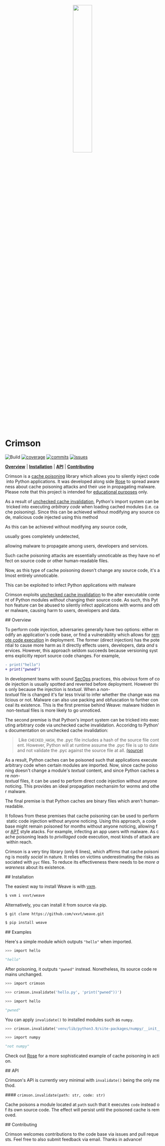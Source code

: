 <p align="center">
    <img src="https://github.com/oelin/crimson/blob/main/images/crimson.svg" width="35%">
</p>

# Crimson


![Build](https://github.com/vxvt/crimson/workflows/Build/badge.svg?branch=master) 
[![coverage](https://badgen.net/codecov/c/github/vxvt/occult)](https://codecov.io/github/vxvt/crimson) 
[![commits](https://badgen.net/github/commits/vxvt/crimson)](https://codecov.io/github/vxvt/crimson/commits) 
[![issues](https://badgen.net/github/issues/vxvt/crimson)](https://codecov.io/github/vxvt/crimson/issues) 

[**Overview**](https://github.com/vxvt/crimson#overview) | 
[**Installation**](https://github.com/vxvt/crimson#installation) | 
[**API**](https://github.com/vxvt/crimson#api) | 
[**Contributing**](https://github.com/vxvt/crimson#contributing) 

Crimson is a [cache poisoning](https://en.wikipedia.org/wiki/Cache_poisoning) library which allows you to silently inject code into Python applications. It was developed along side [Rose](https://github.com/vxvt/rose) to spread awareness about cache poisoning attacks and their use in propagating malware. Please note that this project is intended for [educational purposes](https://github.com/vxvt/crimson/blob/master/CODE_OF_CONDUCT.md) only. 

As a result of [unchecked cache invalidation](https://docs.python.org/3.9/library/py_compile.html#py_compile.PycInvalidationMode.UNCHECKED_HASH), Python's import system can be tricked into executing *arbitrary code* when loading cached modules (i.e. cache poisoning). Since this can be achieved without modifying any source code, malicious code injected using this method  


As this can be achieved without modifying any source code,  

usually goes completely undetected,  

allowing malware to propagate among users, developers and services. 


Such cache poisoning attacks are essentially unnoticable as they have no effect on source code or other human-readable files. 



Now, as this type of cache poisoning doesn't change any source code, it's almost entirely unnoticable. 

This can be exploited to infect Python applications with malware 

Crimson exploits [unchecked cache invalidation](https://docs.python.org/3.9/library/py_compile.html#py_compile.PycInvalidationMode.UNCHECKED_HASH) to the alter executable content of Python modules *without* changing their source code. As such, this Python feature can be abused to silently infect applications with worms and other malware, causing harm to users, developers and data. 


## Overview 

To perform code injection, adversaries generally have two options: either modify an application's code base, or find a vulnerability which allows for [remote code execution](https://en.wikipedia.org/wiki/Remote_code_execution) in deployment. The former (direct injection) has the potential to cause more harm as it directly effects users, developers, data *and* services. However, this approach seldom succeeds because versioning systems explicitly report source code changes. For example, 

```diff 
- print("hello") 
+ print("pwned") 
``` 

In development teams with sound [SecOps](https://www.ibm.com/cloud/learn/devsecops) practices, this *obvious* form of code injection is usually spotted and reverted before deployment. However this only because the injection is *textual*. When a *non-textual* file is changed it's far less trivial to infer whether the change was malicious or not. Malware can also use packing and obfuscation to further conceal its existence. This is the first premise behind Weave: malware hidden in non-textual files is more likely to go unnoticed. 

The second premise is that Python's import system can be tricked into executing arbitrary code via unchecked cache invalidation. Accoridng to Python's documentation on unchecked cache invalidation: 

> Like `CHECKED_HASH`, the .pyc file includes a hash of the source file content. However, Python will at runtime assume the .pyc file is up to date and not validate the .pyc against the source file at all. [(source)](https://docs.python.org/3.9/library/py_compile.html#py_compile.PycInvalidationMode.UNCHECKED_HASH) 

As a result, Python caches can be poisoned such that applications execute arbitrary code when certain modules are imported. Now, since cache poisoning doesn't change a module's *textual* content, and since Python caches are *non-textual* files, it can be used to perform direct code injection without anyone noticing. This provides an ideal propagation mechansim for worms and other malware. 

The final premise is that Python caches are binary files which aren't human-readable. 

It follows from these premises that cache poisoning can be used to perform static code injection without anyone noticing. Using this approach, a code base might remain poisoned for months without anyone noticing, allowing for [APT](https://en.wikipedia.org/wiki/Advanced_persistent_threat) style atacks. For example, infecting an app users with malware. As cache poisoning leads to *privillaged* code execution, most kinds of attack are within reach. 

Crimson is a very tiny library (only 6 lines), which affirms that cache poisoning is mostly *social* in nature. It relies on victims underestimating the risks associated with `pyc` files. To reduce its effectiveness there needs to be *more awareness* about its existence. 


## Installation 

The easiest way to install Weave is with [vxm](https://github.com/vxvvt/vxm). 

```sh 
$ vxm i vxvt/weave 
``` 

Alternatively, you can install it from source via pip. 

```sh 
$ git clone https://github.com/vxvt/weave.git 
``` 

```sh 
$ pip install weave 
``` 


## Examples 

Here's a simple module which outputs `"hello"` when imported. 

```py 
>>> import hello 

"hello" 
``` 

After poisoning, it outputs `"pwned"` instead. Nonetheless, its source code remains unchanged. 

```py 
>>> import crimson 

>>> crimson.invalidate('hello.py', 'print("pwned"))') 
``` 

```py 
>>> import hello 

"pwned" 
``` 

You can apply `invalidate()` to installed modules such as `numpy`. 

```py 
>>> crimson.invalidate('venv/lib/python3.9/site-packages/numpy/__init__.py', 'print("not numpy")') 
``` 

```py 
>>> import numpy 

"not numpy" 
``` 

Check out [Rose](https://github.com/vxvvt/rose) for a more sophisticated example of cache poisoning in action. 


## API 

Crimson's API is currently very minimal with `invalidate()` being the only method. 

#### `crimson.invalidate(path: str, code: str)` 

Cache poisons a module located at `path` such that it executes `code` instead of its own source code. The effect will persist until the poisoned cache is removed. 


## Contributing 

Crimson welcomes contributions to the code base via issues and pull requests. Feel free to also submit feedback via email. Thanks in advance!

